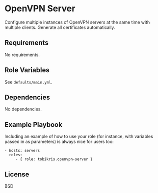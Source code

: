 OpenVPN Server
=========

Configure multiple instances of OpenVPN servers at the same time with multiple clients. Generate all certificates automatically.

Requirements
------------

No requirements.

Role Variables
--------------

See `defaults/main.yml`.

Dependencies
------------

No dependencies.

Example Playbook
----------------

Including an example of how to use your role (for instance, with variables passed in as parameters) is always nice for users too:

    - hosts: servers
      roles:
         - { role: tobikris.openvpn-server }

License
-------

BSD

